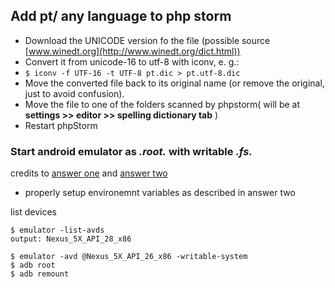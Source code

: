 ## Add pt/ any language to php storm 

- Download the UNICODE version fo the file (possible source [www.winedt.org](http://www.winedt.org/dict.html))
- Convert it from unicode-16 to utf-8 with iconv, e. g.:
- `$ iconv -f UTF-16 -t UTF-8 pt.dic > pt.utf-8.dic`
- Move the converted file back to its original name (or remove the original, just to avoid confusion).
- Move the file to one of the folders scanned by phpstorm( will be at __settings >> editor >> spelling dictionary tab__ )
- Restart phpStorm

### Start android emulator as _.root._ with writable _.fs._
credits to [answer one](https://stackoverflow.com/a/49427040/4043487) and [answer two](https://stackoverflow.com/a/49511666/4043487) 

- properly setup environemnt variables as described in answer two

list devices

    $ emulator -list-avds
    output: Nexus_5X_API_28_x86
    
    $ emulator -avd @Nexus_5X_API_26_x86 -writable-system 
    $ adb root
    $ adb remount
